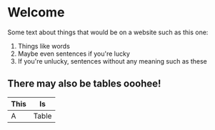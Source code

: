 # Welcome

Some text about things that would be on a website such as this one:
1. Things like words
2. Maybe even sentences if you're lucky
3. If you're unlucky, sentences without any meaning such as these

## There may also be tables ooohee!

|This|Is|
|---|---|
|A| Table|
